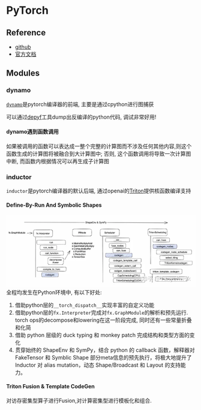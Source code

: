 # PyTorch
## Reference
- [github](https://github.com/pytorch/pytorch)
- [官方文档](https://pytorch.org/docs/stable/index.html)
## Modules
### dynamo
[`dynamo`]()是pytorch编译器的前端, 主要是通过cpython进行图捕获

可以通过[depyf](https://github.com/thuml/depyf)工具dump出反编译的python代码, 调试非常好用!

#### dynamo遇到函数调用
如果被调用的函数可以表达成一整个完整的计算图而不涉及任何其他内容,则这个函数生成的计算图将被融合到大计算图中; 否则, 这个函数调用将导致一次计算图中断, 而函数内根据情况可以再生成子计算图
### inductor
`inductor`是pytorch编译器的默认后端, 通过openai的[Triton](../ai_compiler/Triton)提供核函数编译支持
#### Define-By-Run And Symbolic Shapes
![Alt text](inductor_pipeline.png)
全程均发生在Python环境中, 有以下好处:
1. 借助python层的`__torch_dispatch__`实现丰富的自定义功能
2. 借助python层的`fx.Interpreter`完成对`fx.GraphModule`的解析和预先运行. torch ops的decompose和lowering在这一阶段完成, 同时还有一些常量折叠和化简
3. 借助 python 层级的 duck typing 和 monkey patch 完成结构和类型方面的变化
4. 贯穿始终的 ShapeEnv 和 SymPy，结合 python 的 callback 函数，解释器对 FakeTensor 和 Symblic Shape 部分meta信息的预先执行，将极大地提升了 Inductor 对 alias mutation，动态 Shape/Broadcast 和 Layout 的支持能力。
#### Triton Fusion & Template CodeGen
对访存密集型算子进行Fusion,对计算密集型进行模板化和组合.

